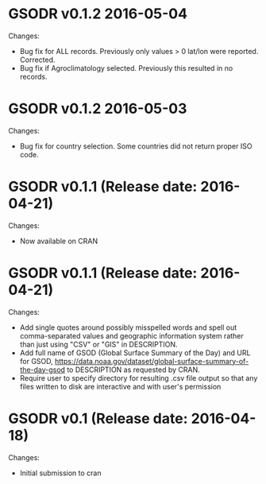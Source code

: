 GSODR v0.1.2 2016-05-04
==============
  Changes:
  * Bug fix for ALL records. Previously only values > 0 lat/lon were reported. Corrected.
  * Bug fix if Agroclimatology selected. Previously this resulted in no records.
  
GSODR v0.1.2 2016-05-03
==============
  Changes:
  * Bug fix for country selection. Some countries did not return proper ISO code.

GSODR v0.1.1 (Release date: 2016-04-21)
==============
  Changes:
  * Now available on CRAN
  
GSODR v0.1.1 (Release date: 2016-04-21)
==============

  Changes:
  * Add single quotes around possibly misspelled words and spell out comma-separated values and geographic information system rather than just using "CSV" or "GIS" in DESCRIPTION.
  * Add full name of GSOD (Global Surface Summary of the Day) and URL for GSOD, https://data.noaa.gov/dataset/global-surface-summary-of-the-day-gsod to DESCRIPTION as requested by CRAN.
  * Require user to specify directory for resulting .csv file output so that any files written to disk are interactive and with user's permission
  
GSODR v0.1 (Release date: 2016-04-18)
==============

  Changes:

  * Initial submission to cran
